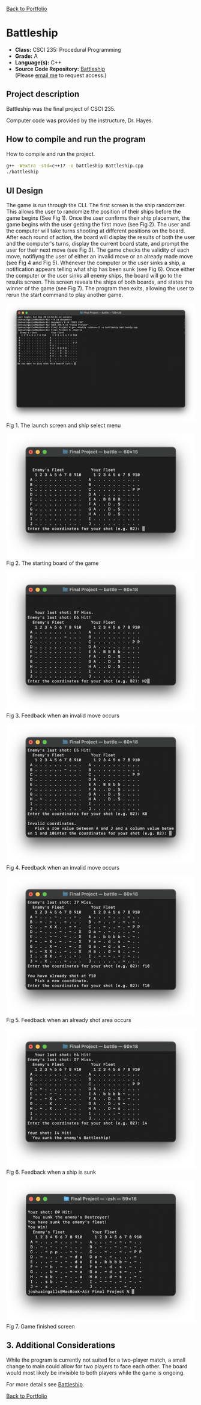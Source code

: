 [Back to Portfolio](./)

Battleship
===============

-   **Class:** CSCI 235: Procedural Programming
-   **Grade:** A
-   **Language(s):** C++
-   **Source Code Repository:** [Battleship](https://github.com/ThunderboltG/Battleship)  
    (Please [email me](mailto:jpingalls@csustudent.net?subject=GitHub%20Access) to request access.)

## Project description

Battleship was the final project of CSCI 235.

Computer code was provided by the instructure, Dr. Hayes.

## How to compile and run the program

How to compile and run the project.

```bash
g++ -Wextra -std=c++17 -o battleship Battleship.cpp
./battleship
```

## UI Design

The game is run through the CLI. The first screen is the ship randomizer. This allows the user to randomize the position of their ships before the game begins (See Fig 1). Once the user confirms their ship placement, the game begins with the user getting the first move (see Fig 2). The user and the computer will take turns shooting at different positions on the board. After each round of action, the board will display the results of both the user and the computer's turns, display the current board state, and prompt the user for their next move (see Fig 3). The game checks the validity of each move, notifiyng the user of either an invalid move or an already made move (see Fig 4 and Fig 5). Whenever the computer or the user sinks a ship, a notification appears telling what ship has been sunk (see Fig 6). Once either the computer or the user sinks all enemy ships, the board will go to the results screen. This screen reveals the ships of both boards, and states the winner of the game (see Fig 7). The program then exits, allowing the user to rerun the start command to play another game.

![screenshot](battleship/battle_shipselect.png)  
Fig 1. The launch screen and ship select menu

![screenshot](battleship/battle_startingboard.png)  
Fig 2. The starting board of the game

![screenshot](battleship/battle_default.png)  
Fig 3. Feedback when an invalid move occurs

![screenshot](battleship/battle_invalid.png)  
Fig 4. Feedback when an invalid move occurs

![screenshot](battleship/battle_alreadyshot.png)  
Fig 5. Feedback when an already shot area occurs

![screenshot](battleship/battle_sunk.png)  
Fig 6. Feedback when a ship is sunk

![screenshot](battleship/battle_win.png)  
Fig 7. Game finished screen

## 3. Additional Considerations

While the program is currently not suited for a two-player match, a small change to main could allow for two players to face each other. The board would most likely be invisible to both players while the game is ongoing.

For more details see [Battleship](https://github.com/ThunderboltG/Battleship).

[Back to Portfolio](./)